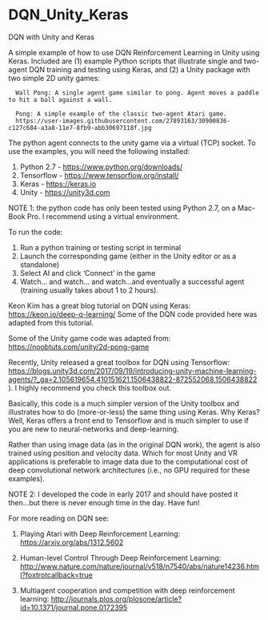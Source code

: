 # DQN_Unity_Keras

DQN with Unity and Keras

A simple example of how to use DQN Reinforcement Learning in Unity using Keras. Included are (1) example Python scripts that illustrate single and two-agent DQN training and testing using Keras, and (2) a Unity package with two simple 2D unity games: 
      
      Wall Pong: A single agent game similar to pong. Agent moves a paddle to hit a ball against a wall.
      
      Pong: A simple example of the classic two-agent Atari game.
      https://user-images.githubusercontent.com/27893163/30900836-c127c684-a3a8-11e7-8fb9-abb30697118f.jpg


The python agent connects to the unity game via a virtual (TCP) socket. To use the examples, you will need the following installed:

1.	Python 2.7 - https://www.python.org/downloads/
2.	Tensorflow - https://www.tensorflow.org/install/
3.	Keras - https://keras.io
4.	Unity - https://unity3d.com


NOTE 1: the python code has only been tested using Python 2.7, on a Mac-Book Pro. I recommend using a virtual environment.

To run the code:
1.	Run a python training or testing script in terminal 
2.	Launch the corresponding game (either in the Unity editor or as a standalone)
3.	Select AI and click ‘Connect’ in the game 
4.	Watch… and watch… and watch…and eventually a successful agent (training usually takes about 1 to 2 hours).

Keon Kim has a great blog tutorial on DQN using Keras: https://keon.io/deep-q-learning/ 
Some of the DQN code provided here was adapted from this tutorial. 

Some of the Unity game code was adapted from: https://noobtuts.com/unity/2d-pong-game

Recently, Unity released a great toolbox for DQN using Tensorflow:
https://blogs.unity3d.com/2017/09/19/introducing-unity-machine-learning-agents/?_ga=2.105619654.410151621.1506438822-872552068.1506438822 ). 
I highly recommend you check this toolbox out. 

Basically, this code is a much simpler version of the Unity toolbox and illustrates how to do (more-or-less) the same thing using Keras. Why Keras? Well, Keras offers a front end to Tensorflow and is much simpler to use if you are new to neural-networks and deep-learning. 

Rather than using image data (as in the original DQN work), the agent is also trained using position and velocity data. Which for most Unity and VR applications is preferable to image data due to the computational cost of deep convolutional network architectures (i.e., no GPU required for these examples).

NOTE 2: I developed the code in early 2017 and should have posted it then…but there is never enough time in the day. Have fun!

For more reading on DQN see:
  1.  Playing Atari with Deep Reinforcement Learning: https://arxiv.org/abs/1312.5602
  
  2.  Human-level Control Through Deep Reinforcement Learning: http://www.nature.com/nature/journal/v518/n7540/abs/nature14236.html?foxtrotcallback=true 
  
  3.  Multiagent cooperation and competition with deep reinforcement learning: http://journals.plos.org/plosone/article?id=10.1371/journal.pone.0172395




